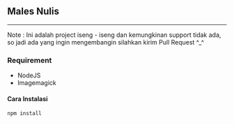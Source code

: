 ## Males Nulis
---

Note : Ini adalah project iseng - iseng dan kemungkinan support tidak ada, so jadi ada yang ingin mengembangin silahkan kirim Pull Request ^_^

### Requirement
- NodeJS
- Imagemagick

#### Cara Instalasi
```
npm install
```